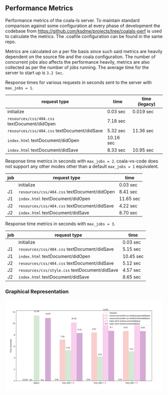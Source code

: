 ## Performance Metrics

Performance metrics of the coala-ls server. To maintain standard
comparison against some configuration at every phase of development
the codebase from https://github.com/ksdme/projects/tree/coalals-perf
is used to calculate the metrics. The .coafile configuration can be
found in the same repo.

Metrics are calculated on a per file basis since such said metrics
are heavily dependent on the source file and the coala configuration.
The number of concurrent jobs also affects the performance heavily,
metrics are also collected as per the number of jobs running. The
average time for the server to start up is `3.2 Sec`.

Response times for various requests in seconds sent to the server
with `max_jobs = 1`.

| request type                                 | time      | time (legacy) |
| -------------------------------------------- | --------- | ------------- |
| initialize                                   | 0.03 sec  | 0.019 sec     |
| `resources/css/404.css` textDocument/didOpen | 7.18 sec  |               |
| `resources/css/404.css` textDocument/didSave | 5.32 sec  | 11.36 sec     |
| `index.html` textDocument/didOpen            | 10.16 sec |               |
| `index.html` textDocument/didSave            | 8.33 sec  | 10.95 sec     |


Response time metrics in seconds with `max_jobs = 2`. coala-vs-code does
not support any other modes other than a default `max_jobs = 1` equivalent.

| job | request type                                 | time      |
| --- | -------------------------------------------- | --------- |
|     | initialize                                   | 0.03 sec  |
| J1  | `resources/css/404.css` textDocument/didOpen | 8.41 sec  |
| J1  | `index.html` textDocument/didOpen            | 11.65 sec |
| J2  | `resources/css/404.css` textDocument/didSave | 4.22 sec  |
| J2  | `index.html` textDocument/didSave            | 8.70 sec  |


Response time metrics in seconds with `max_jobs = 3`.

| job | request type                                        | time      |
| --- | --------------------------------------------------- | --------- |
|     | initialize                                          | 0.03 sec  |
| J1  | `resources/css/404.css` textDocument/didSave        | 5.15 sec  |
| J1  | `index.html` textDocument/didOpen                   | 10.45 sec |
| J2  | `resources/css/404.css` textDocument/didSave        | 5.12 sec  |
| J2  | `resources/css/style.css` textDocument/didSave      | 4.57 sec  |
| J2  | `index.html` textDocument/didSave                   | 8.65 sec  |

### Graphical Representation
![Graph](./docs/images/perf-phase-1.png)
